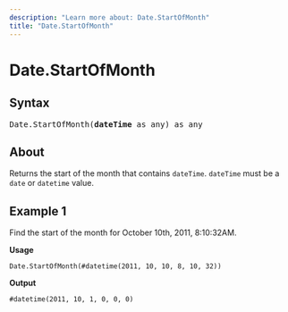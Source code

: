 ```yaml
---
description: "Learn more about: Date.StartOfMonth"
title: "Date.StartOfMonth"
---
```

# Date.StartOfMonth

## Syntax

<pre>
Date.StartOfMonth(<b>dateTime</b> as any) as any
</pre>
  
## About

Returns the start of the month that contains `dateTime`. `dateTime` must be a `date` or `datetime` value.

## Example 1

Find the start of the month for October 10th, 2011, 8:10:32AM.

**Usage**

```powerquery-m
Date.StartOfMonth(#datetime(2011, 10, 10, 8, 10, 32))
```

**Output**

`#datetime(2011, 10, 1, 0, 0, 0)`
